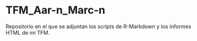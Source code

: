 # TFM_Aar-n_Marc-n
Repositorio en el que se adjuntan los scripts de R-Markdown y los informes HTML de mi TFM.
